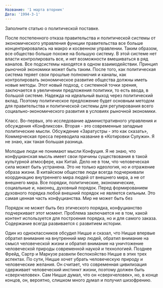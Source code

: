 ```yaml
---
Название: '1 марта вторник'
Дата: '1994-3-1'
---
```


Заполните статью о политической поставке.

После постепенного отказа правительства и политической системы от экономического управления функции правительства все больше концентрировались на макро и косвенном управлении. Таким образом, все общество больше похоже на большую систему. В этой системе нет власти контролировать все, и нет возможности вмешиваться в ряд каналов. Все подсистемы находятся в одном взаимодействии. Принцип рыночной экономики может быть таким. После того, как политическая система теряет свои прошлые полномочия и каналы, как контролировать экономическое развитие общества должны иметь новые методы. Этот новый подход, с системной точки зрения, заключается в увеличении предложения политики, то есть ввода, в большой системе. Надежда на идеальный выход через политический вклад. Поэтому политическое предложение будет основным методом для правительства и политической системы для регулирования всего социально-экономического развития в условиях рыночной экономики.

Класс. Во-первых, это исследование административного управления и обсуждения «Конфликсов». Вторая - это современные западные политические мысли. Обсуждение «Заратустры - это как сказать», Коммерческая пресса переводила название в «Котировки Сулужи». Я не знаю, как такая большая разница.

Молодые люди не понимают мысли Конфуция. Я не знаю, что конфуцианская мысль имеет свои причины существования в такой культурной атмосфере, как Китай. Дело не в том, что человеческая сила может быть устранена. Это не только идеология, но и отражение образа жизни. В китайском обществе люди всегда подчеркивали координацию внутреннего мира людей от внешнего мира, а не от внешнего мира. Все порядки, политические, экономические, социальные и, наконец, духовный порядок. Перед формированием духовного порядка любой внешний порядок не является сильным. Это самая ценная часть конфуцианства. Мир не может быть без

Порядок не может быть без этического порядка, конфуцианство подчеркивает этот момент. Проблема заключается не в том, какой контент используется для построения порядка, но и для самого заказа. Содержание всегда развивается с развитием истории.

Один из одноклассников обсудил Ницше и сказал, что Ницше впервые обратил внимание на внутренний мир людей, обратил внимание на смысл человеческой жизни и обратил внимание на уничтожение человеческой природы современной наукой и технологией. Позднее Фрейд, Сартр и Маркузе развили беспокойство Ницше в этих трех аспектах. По сути, Ницше хочет убрать человеческую природу и человеческие желания. Он считает, что современная цивилизация сдерживает человеческий инстинкт жизни, поэтому должен быть «сверхчеловек». Сам Ницше думал, что он «сверхчеловек», но, в конце концов, он, вероятно, слишком много думал и получил шизофрению.